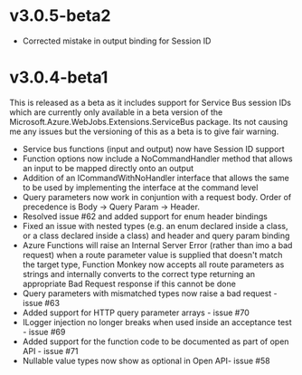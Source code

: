 # v3.0.5-beta2

* Corrected mistake in output binding for Session ID

# v3.0.4-beta1

This is released as a beta as it includes support for Service Bus session IDs which are currently only available in a beta version of the Microsoft.Azure.WebJobs.Extensions.ServiceBus package. Its not causing me any issues but the versioning of this as a beta is to give fair warning.

* Service bus functions (input and output) now have Session ID support
* Function options now include a NoCommandHandler method that allows an input to be mapped directly onto an output
* Addition of an ICommandWithNoHandler interface that allows the same to be used by implementing the interface at the command level
* Query parameters now work in conjuntion with a request body. Order of precedence is Body -> Query Param -> Header.
* Resolved issue #62 and added support for enum header bindings
* Fixed an issue with nested types (e.g. an enum declared inside a class, or a class declared inside a class) and header and query param binding
* Azure Functions will raise an Internal Server Error (rather than imo a bad request) when a route parameter value is supplied that doesn't match the target type, Function Monkey now accepts all route parameters as strings and internally converts to the correct type returning an appropriate Bad Request response if this cannot be done
* Query parameters with mismatched types now raise a bad request - issue #63
* Added support for HTTP query parameter arrays - issue #70
* ILogger injection no longer breaks when used inside an acceptance test - issue #69
* Added support for the function code to be documented as part of open API - issue #71
* Nullable value types now show as optional in Open API- issue #58
